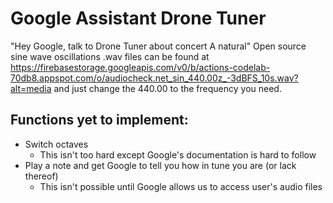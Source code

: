 # Google Assistant Drone Tuner 
"Hey Google, talk to Drone Tuner about concert A natural"
Open source sine wave oscillations .wav files can be found at https://firebasestorage.googleapis.com/v0/b/actions-codelab-70db8.appspot.com/o/audiocheck.net_sin_440.00z_-3dBFS_10s.wav?alt=media and just change the 440.00 to the frequency you need.

## Functions yet to implement:
- Switch octaves 
  - This isn't too hard except Google's documentation is hard to follow
- Play a note and get Google to tell you how in tune you are (or lack thereof)
  - This isn't possible until Google allows us to access user's audio files
